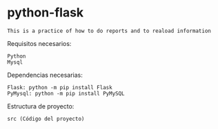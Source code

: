 # python-flask
    
    This is a practice of how to do reports and to reaload information

Requisitos necesarios:

    Python
    Mysql

Dependencias necesarias:

    Flask: python -m pip install Flask
    PyMysql: python -m pip install PyMySQL

Estructura de proyecto:

    src (Código del proyecto)